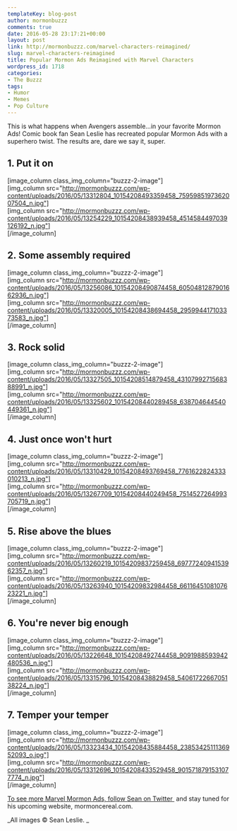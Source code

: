 ```yaml
---
templateKey: blog-post
author: mormonbuzzz
comments: true
date: 2016-05-28 23:17:21+00:00
layout: post
link: http://mormonbuzzz.com/marvel-characters-reimagined/
slug: marvel-characters-reimagined
title: Popular Mormon Ads Reimagined with Marvel Characters
wordpress_id: 1718
categories:
- The Buzzz
tags:
- Humor
- Memes
- Pop Culture
---
```


This is what happens when Avengers assemble...in your favorite Mormon Ads! Comic book fan Sean Leslie has recreated popular Mormon Ads with a superhero twist. The results are, dare we say it, super.


## 1. Put it on


[image_column class_img_column="buzzz-2-image"]  
[img_column src="http://mormonbuzzz.com/wp-content/uploads/2016/05/13312804_10154208493359458_7595985197362007504_n.jpg"]  
[img_column src="http://mormonbuzzz.com/wp-content/uploads/2016/05/13254229_10154208438939458_4514584497039126192_n.jpg"]  
[/image_column]


## 2. Some assembly required


[image_column class_img_column="buzzz-2-image"]  
[img_column src="http://mormonbuzzz.com/wp-content/uploads/2016/05/13256086_10154208490874458_6050481287901662936_n.jpg"]  
[img_column src="http://mormonbuzzz.com/wp-content/uploads/2016/05/13320005_10154208438694458_295994417103373583_n.jpg"]  
[/image_column]


## 3. Rock solid


[image_column class_img_column="buzzz-2-image"]  
[img_column src="http://mormonbuzzz.com/wp-content/uploads/2016/05/13327505_10154208514879458_4310799271568388991_n.jpg"]  
[img_column src="http://mormonbuzzz.com/wp-content/uploads/2016/05/13325602_10154208440289458_638704644540449361_n.jpg"]  
[/image_column]


## 4. Just once won't hurt


[image_column class_img_column="buzzz-2-image"]  
[img_column src="http://mormonbuzzz.com/wp-content/uploads/2016/05/13310429_10154208493769458_7761622824333010213_n.jpg"]  
[img_column src="http://mormonbuzzz.com/wp-content/uploads/2016/05/13267709_10154208440249458_7514527264993705719_n.jpg"]  
[/image_column]


## 5. Rise above the blues


[image_column class_img_column="buzzz-2-image"]  
[img_column src="http://mormonbuzzz.com/wp-content/uploads/2016/05/13260219_10154209837259458_6977724094153962357_n.jpg"]  
[img_column src="http://mormonbuzzz.com/wp-content/uploads/2016/05/13263940_10154209832984458_6611645108107623221_n.jpg"]  
[/image_column]


### 




## 6. You're never big enough


[image_column class_img_column="buzzz-2-image"]  
[img_column src="http://mormonbuzzz.com/wp-content/uploads/2016/05/13226648_10154208492744458_9091988593942480536_n.jpg"]  
[img_column src="http://mormonbuzzz.com/wp-content/uploads/2016/05/13315796_10154208438829458_5406172266705138224_n.jpg"]  
[/image_column]


## 7. Temper your temper


[image_column class_img_column="buzzz-2-image"]  
[img_column src="http://mormonbuzzz.com/wp-content/uploads/2016/05/13323434_10154208435884458_2385342511136952093_o.jpg"]  
[img_column src="http://mormonbuzzz.com/wp-content/uploads/2016/05/13312696_10154208433529458_9015718791531077774_n.jpg"]  
[/image_column]

[To see more Marvel Mormon Ads, follow Sean on Twitter ](https://twitter.com/mormoncereal1) and stay tuned for his upcoming website, mormoncereal.com.

_All images © Sean Leslie. _
